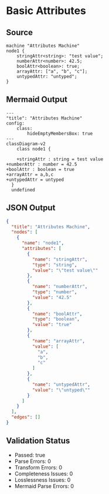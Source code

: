 # Basic Attributes

## Source
```machine
machine "Attributes Machine"
node1 {
    stringAttr<string>: "test value";
    numberAttr<number>: 42.5;
    boolAttr<boolean>: true;
    arrayAttr: ["a", "b", "c"];
    untypedAttr: "untyped";
}
```

## Mermaid Output
```mermaid
---
"title": "Attributes Machine"
config:
    class:
        hideEmptyMembersBox: true
---
classDiagram-v2
    class node1 {
    
    +stringAttr : string = test value
+numberAttr : number = 42.5
+boolAttr : boolean = true
+arrayAttr = a,b,c
+untypedAttr = untyped
  }
  undefined

```

## JSON Output
```json
{
  "title": "Attributes Machine",
  "nodes": [
    {
      "name": "node1",
      "attributes": [
        {
          "name": "stringAttr",
          "type": "string",
          "value": "\"test value\""
        },
        {
          "name": "numberAttr",
          "type": "number",
          "value": "42.5"
        },
        {
          "name": "boolAttr",
          "type": "boolean",
          "value": "true"
        },
        {
          "name": "arrayAttr",
          "value": [
            "a",
            "b",
            "c"
          ]
        },
        {
          "name": "untypedAttr",
          "value": "\"untyped\""
        }
      ]
    }
  ],
  "edges": []
}
```

## Validation Status
- Passed: true
- Parse Errors: 0
- Transform Errors: 0
- Completeness Issues: 0
- Losslessness Issues: 0
- Mermaid Parse Errors: 0
